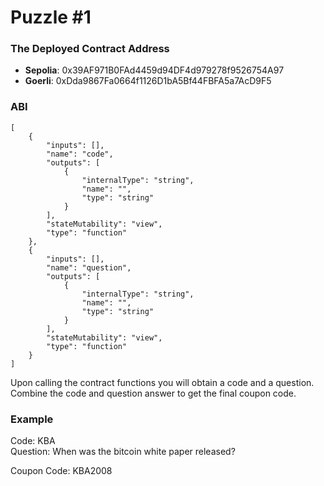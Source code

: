 # Puzzle #1

### The Deployed Contract Address
 - <b>Sepolia</b>: 0x39AF971B0FAd4459d94DF4d979278f9526754A97
 - <b>Goerli</b>: 0xDda9867Fa0664f1126D1bA5Bf44FBFA5a7AcD9F5
 
 
### ABI
```
[
	{
		"inputs": [],
		"name": "code",
		"outputs": [
			{
				"internalType": "string",
				"name": "",
				"type": "string"
			}
		],
		"stateMutability": "view",
		"type": "function"
	},
	{
		"inputs": [],
		"name": "question",
		"outputs": [
			{
				"internalType": "string",
				"name": "",
				"type": "string"
			}
		],
		"stateMutability": "view",
		"type": "function"
	}
]
```

Upon calling the contract functions you will obtain a code and a question. Combine the code and question answer to get the final coupon code.

### Example

Code: KBA  
Question: When was the bitcoin white paper released?  

Coupon Code: KBA2008
